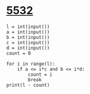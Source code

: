 # [5532](https://www.acmicpc.net/problem/5532)

```
l = int(input())
a = int(input())
b = int(input())
c = int(input())
d = int(input())
count = 0

for i in range(l):
    if a <= i*c and b <= i*d:
        count = i
        break
print(l - count)
```

